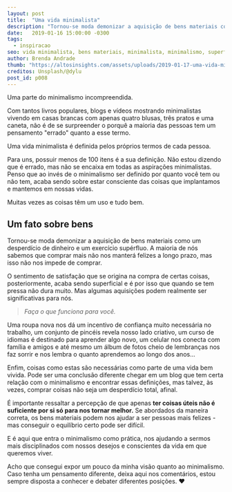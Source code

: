 ```yaml
---
layout: post
title:  "Uma vida minimalista"
description: "Tornou-se moda demonizar a aquisição de bens materiais como um desperdício de dinheiro e um exercício supérfluo. A maioria de nós sabemos que comprar mais não nos manterá felizes a longo prazo..."
date:   2019-01-16 15:00:00 -0300
tags:
  - inspiracao
seo: vida minimalista, bens materiais, minimalista, minimalismo, superfluo, compra, superficial, roupa nova, celular, coisas úteis
author: Brenda Andrade
thumb: "https://altosinsights.com/assets/uploads/2019-01-17-uma-vida-minimalista.jpg"
creditos: Unsplash/@dylu
post_id: p008
---
```


Uma parte do minimalismo incompreendida.

Com tantos livros populares, blogs e vídeos mostrando minimalistas vivendo em casas brancas com apenas quatro blusas, três pratos e uma caneta, não é de se surpreender o porquê a maioria das pessoas tem um pensamento "errado" quanto a esse termo.

Uma vida minimalista é definida pelos  próprios  termos de cada pessoa.

Para uns, possuir menos de 100 itens é a sua definição. Não estou dizendo que é errado, mas não se encaixa em todas as aspirações minimalistas. Penso que ao invés de o minimalismo ser definido por quanto você tem ou não tem, acaba sendo sobre estar consciente das coisas que implantamos e mantemos em nossas vidas.

Muitas vezes as coisas têm um uso e tudo bem.

##  Um fato sobre bens

Tornou-se moda demonizar a aquisição de bens materiais como um desperdício de dinheiro e um exercício supérfluo. A maioria de nós sabemos que comprar mais não nos manterá felizes a longo prazo, mas isso não nos impede de comprar.

O sentimento de satisfação que se origina na compra de certas coisas, posteriormente, acaba sendo superficial e é por isso que quando se tem pressa não dura muito. Mas algumas aquisições podem realmente ser significativas para nós.

><cite>Faça o que funciona para você.</cite>

Uma roupa nova nos dá um incentivo de confiança muito necessária no trabalho, um conjunto de pincéis revela nosso lado criativo, um curso de idiomas é destinado para aprender algo novo, um celular nos conecta com família e amigos e até mesmo um álbum de fotos cheio de lembranças nos faz sorrir e nos lembra o quanto aprendemos ao longo dos anos...

Enfim, coisas como estas são necessárias como parte de uma vida bem vivida.  Pode ser uma conclusão diferente chegar em um blog que tem certa relação com o minimalismo e encontrar essas definições, mas talvez, às vezes, comprar coisas não seja um desperdício total, afinal.

É importante ressaltar a percepção de que  apenas **ter coisas úteis não é suficiente por si só para nos tornar melhor.** Se abordados da maneira correta, os bens materiais podem nos ajudar a ser pessoas mais felizes - mas conseguir o equilíbrio certo pode ser difícil.

E é aqui que entra o minimalismo como prática, nos ajudando a sermos mais  disciplinados  com nossos desejos e conscientes da vida em que queremos viver.

Acho que consegui expor um pouco da minha visão quanto ao minimalismo. Caso tenha um pensamento diferente, deixa aqui nos comentários, estou sempre disposta a conhecer e debater diferentes posições. ❤️



<div class="adsmobile">
<ins class="adsbygoogle"
     style="display:block; text-align:center;"
     data-ad-layout="in-article"
     data-ad-format="fluid"
     data-ad-client="ca-pub-8078000237589807"
     data-ad-slot="9245457524"></ins>
<script>
     (adsbygoogle = window.adsbygoogle || []).push({});
</script>
</div>
